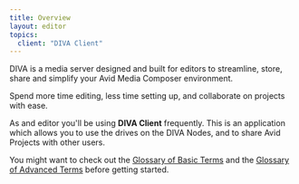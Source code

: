 ```yaml
---
title: Overview
layout: editor
topics:
  client: "DIVA Client"
---
```


DIVA is a media server designed and built for editors to streamline, store, share and simplify your Avid Media Composer environment.

Spend more time editing, less time setting up, and collaborate on projects with ease.

As and editor you'll be using <strong>DIVA Client</strong> frequently.
This is an application which allows you to use the drives on the DIVA Nodes, and to share Avid Projects with other users.

You might want to check out the [Glossary of Basic Terms](/v2/articles/glossary-basic.html) and the [Glossary of Advanced Terms](/v2/articles/glossary-advanced.html) before getting started.
